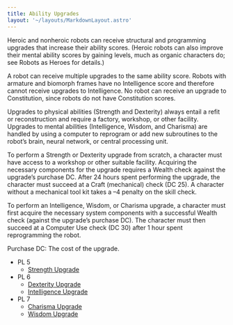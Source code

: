 ```yaml
---
title: Ability Upgrades
layout: '~/layouts/MarkdownLayout.astro'
---
```

Heroic and nonheroic robots can receive structural and programming upgrades
that increase their ability scores. (Heroic robots can also improve their
mental ability scores by gaining levels, much as organic characters do; see
Robots as Heroes for details.)

A robot can receive multiple upgrades to the same ability score. Robots with
armature and biomorph frames have no Intelligence score and therefore cannot
receive upgrades to Intelligence. No robot can receive an upgrade to
Constitution, since robots do not have Constitution scores.

Upgrades to physical abilities (Strength and Dexterity) always entail a refit
or reconstruction and require a factory, workshop, or other facility. Upgrades
to mental abilities (Intelligence, Wisdom, and Charisma) are handled by using
a computer to reprogram or add new subroutines to the robot’s brain, neural
network, or central processing unit.

To perform a Strength or Dexterity upgrade from scratch, a character must have
access to a workshop or other suitable facility. Acquiring the necessary
components for the upgrade requires a Wealth check against the upgrade’s
purchase DC. After 24 hours spent performing the upgrade, the character must
succeed at a Craft (mechanical) check (DC 25). A character without a
mechanical tool kit takes a –4 penalty on the skill check.

To perform an Intelligence, Wisdom, or Charisma upgrade, a character must
first acquire the necessary system components with a successful Wealth check
(against the upgrade’s purchase DC). The character must then succeed at a
Computer Use check (DC 30) after 1 hour spent reprogramming the robot.

Purchase DC: The cost of the upgrade.

  * PL 5
    * [Strength Upgrade](/future.d20.srd/robots/ability.upgrades/strength.upgrade)
  * PL 6
    * [Dexterity Upgrade](/future.d20.srd/robots/ability.upgrades/dexterity.upgrade)
    * [Intelligence Upgrade](/future.d20.srd/robots/ability.upgrades/intelligence.upgrade)
  * PL 7
    * [Charisma Upgrade](/future.d20.srd/robots/ability.upgrades/charisma.upgrade)
    * [Wisdom Upgrade](/future.d20.srd/robots/ability.upgrades/wisdom.upgrade)

